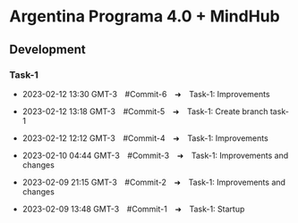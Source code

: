 # **Argentina Programa 4.0 + MindHub**

## **Development**

### **Task-1**

- 2023-02-12 13:30 GMT-3&emsp;#Commit-6&emsp;➜&emsp;Task-1: Improvements

- 2023-02-12 13:18 GMT-3&emsp;#Commit-5&emsp;➜&emsp;Task-1: Create branch task-1

- 2023-02-12 12:12 GMT-3&emsp;#Commit-4&emsp;➜&emsp;Task-1: Improvements

- 2023-02-10 04:44 GMT-3&emsp;#Commit-3&emsp;➜&emsp;Task-1: Improvements and changes

- 2023-02-09 21:15 GMT-3&emsp;#Commit-2&emsp;➜&emsp;Task-1: Improvements and changes

- 2023-02-09 13:48 GMT-3&emsp;#Commit-1&emsp;➜&emsp;Task-1: Startup